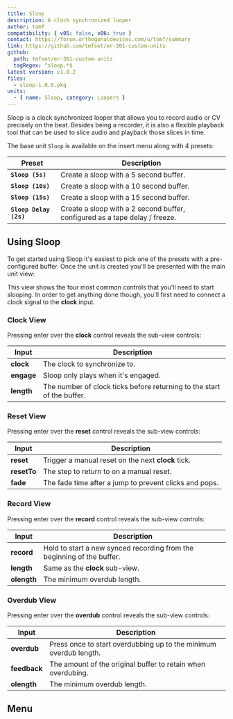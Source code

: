 ```yaml
---
title: Sloop
description: A clock synchronized looper
author: tomf
compatibility: { v05: false, v06: true }
contact: https://forum.orthogonaldevices.com/u/tomf/summary
link: https://github.com/tmfset/er-301-custom-units
github:
  path: tmfset/er-301-custom-units
  tagRegex: ^sloop.*$
latest version: v1.0.2
files:
  - sloop-1.0.0.pkg
units:
  - { name: Sloop, category: Loopers }
---
```


Sloop is a clock synchronized looper that allows you to record audio or CV precisely on the beat. Besides being a recorder, it is also a flexible playback tool that can be used to slice audio and playback those slices in time.

<md-img src="sloop/insert.png" alt=""></md-img>

The base unit `Sloop` is available on the insert menu along with 4 presets:

| Preset           | Description                                               |
| ---------------- | --------------------------------------------------------- |
| **`Sloop (5s)`** | Create a sloop with a 5 second buffer. |
| **`Sloop (10s)`** | Create a sloop with a 10 second buffer. |
| **`Sloop (15s)`** | Create a sloop with a 15 second buffer. |
| **`Sloop Delay (2s)`** | Create a sloop with a 2 second buffer, configured as a tape delay / freeze. |

## Using Sloop

To get started using Sloop it's easiest to pick one of the presets with a pre-configured buffer. Once the unit is created you'll be presented with the main unit view:

<md-img src="sloop/expanded-view.png" alt=""></md-img>

This view shows the four most common controls that you'll need to start slooping. In order to get anything done though, you'll first need to connect a clock signal to the **clock** input.

### Clock View

<md-img src="sloop/clock-view.png" alt=""></md-img>

Pressing enter over the **clock** control reveals the sub-view controls:

| Input           | Description                                               |
| ---------------- | --------------------------------------------------------- |
| **clock** | The clock to synchronize to. |
| **engage** | Sloop only plays when it's engaged. |
| **length** | The number of clock ticks before returning to the start of the buffer. |

### Reset View

<md-img src="sloop/reset-view.png" alt=""></md-img>

Pressing enter over the **reset** control reveals the sub-view controls:

| Input           | Description                                               |
| ---------------- | --------------------------------------------------------- |
| **reset** | Trigger a manual reset on the next **clock** tick. |
| **resetTo** | The step to return to on a manual reset. |
| **fade** | The fade time after a jump to prevent clicks and pops. |

### Record View

<md-img src="sloop/record-view.png" alt=""></md-img>

Pressing enter over the **record** control reveals the sub-view controls:

| Input           | Description                                               |
| ---------------- | --------------------------------------------------------- |
| **record** | Hold to start a new synced recording from the beginning of the buffer. |
| **length** | Same as the **clock** sub-view. |
| **olength** | The minimum overdub length. |

### Overdub View

<md-img src="sloop/overdub-view.png" alt=""></md-img>

Pressing enter over the **overdub** control reveals the sub-view controls:

| Input           | Description                                               |
| ---------------- | --------------------------------------------------------- |
| **overdub** | Press once to start overdubbing up to the minimum overdub length. |
| **feedback** | The amount of the original buffer to retain when overdubing. |
| **olength** | The minimum overdub length. |

## Menu

<md-img src="sloop/menu.png" alt=""></md-img>

